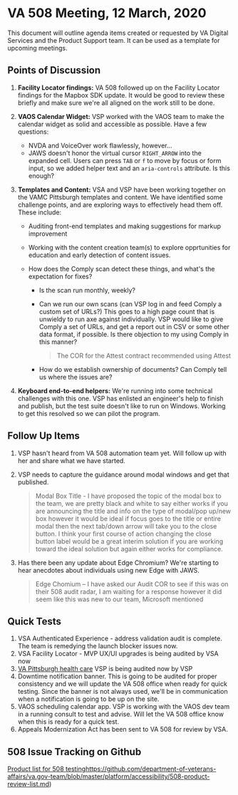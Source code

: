 # VA 508 Meeting, 12 March, 2020

This document will outline agenda items created or requested by VA Digital Services and the Product Support team. It can be used as a template for upcoming meetings.

## Points of Discussion

1. **Facility Locator findings:** VA 508 followed up on the Facility Locator findings for the Mapbox SDK update. It would be good to review these briefly and make sure we're all aligned on the work still to be done. 

2. **VAOS Calendar Widget:** VSP worked with the VAOS team to make the calendar widget as solid and accessible as possible. Have a few questions:

   * NVDA and VoiceOver work flawlessly, however...
   * JAWS doesn't honor the virtual cursor `RIGHT_ARROW` into the expanded cell. Users can press `TAB` or `f` to move by focus or form input, so we added helper text and an `aria-controls` attribute. Is this enough?

3. **Templates and Content:** VSA and VSP have been working together on the VAMC Pittsburgh templates and content. We have identified some challenge points, and are exploring ways to effectively head them off. These include:

   * Auditing front-end templates and making suggestions for markup improvement

   * Working with the content creation team(s) to explore opprtunities for education and early detection of content issues.

   * How does the Comply scan detect these things, and what's the expectation for fixes?

     * Is the scan run monthly, weekly?

     * Can we run our own scans (can VSP log in and feed Comply a custom set of URLs?) This goes to a high page count that is unwieldy to run axe against individually. VSP would like to give Comply a set of URLs, and get a report out in CSV or some other data format, if possible. Is there objection to my using Comply in this manner?

       > The COR for the Attest contract recommended using Attest

     * How do we establish ownership of documents? Can Comply tell us where the issues are?

4. **Keyboard end-to-end helpers:** We're running into some technical challenges with this one. VSP has enlisted an engineer's help to finish and publish, but the test suite doesn't like to run on Windows. Working to get this resolved so we can pilot the program.

## Follow Up Items

1. VSP hasn't heard from VA 508 automation team yet. Will follow up with her and share what we have started.

2. VSP needs to capture the guidance around modal windows and get that published.

   > Modal Box Title - I have proposed the topic of the modal box to the team, we are pretty black and white to say either works if you are announcing the title and info on the type of modal/pop up/new box however it would be ideal if focus goes to the title or entire modal then the next tab/down arrow will take you to the close button. I think your first course of action changing the close button label would be a great interim solution if you are working toward the ideal solution but again either works for compliance.

3. Has there been any update about Edge Chromium? We're starting to hear anecdotes about individuals using new Edge with JAWS.

   > Edge Chomium – I have asked our Audit COR to see if this was on their 508 audit radar, I am waiting for a response however it did seem like this was new to our team, Microsoft mentioned


## Quick Tests

1. VSA Authenticated Experience - address validation audit is complete. The team is remedying the launch blocker issues now.
2. VSA Facility Locator - MVP UX/UI upgrades is being audited by VSA now
3. [VA Pittsburgh health care](https://staging.va.gov/pittsburgh-health-care/) VSP is being audited now by VSP
4. Downtime notification banner. This is going to be audited for proper consistency and we will update the VA 508 office when ready for quick testing. Since the banner is not always used, we'll be in communication when a notification is going to be up on the site.
5. VAOS scheduling calendar app. VSP is working with the VAOS dev team in a running consult to test and advise. Will let the VA 508 office know when this is ready for a quick test.
6. Appeals Modernization Act has been sent to VA 508 for review by VSA.

## 508 Issue Tracking on Github

[Product list for 508 testing](https://github.com/department-of-veterans-affairs/va.gov-team/blob/master/platform/accessibility/508-product-review-list.md)https://github.com/department-of-veterans-affairs/va.gov-team/blob/master/platform/accessibility/508-product-review-list.md)
